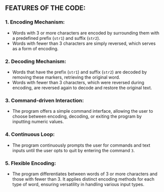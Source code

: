## **FEATURES OF THE CODE:**

### 1. **Encoding Mechanism:**
- Words with 3 or more characters are encoded by surrounding them with a predefined prefix (`str1`) and suffix (`str2`).
- Words with fewer than 3 characters are simply reversed, which serves as a form of encoding.

### 2. **Decoding Mechanism:**
- Words that have the prefix (`str1`) and suffix (`str2`) are decoded by removing these markers, retrieving the original word.
- Words with fewer than 3 characters, which were reversed during encoding, are reversed again to decode and restore the original text.

### 3. **Command-driven Interaction:**
- The program offers a simple command interface, allowing the user to choose between encoding, decoding, or exiting the program by inputting numeric values.

### 4. **Continuous Loop:**
- The program continuously prompts the user for commands and text inputs until the user opts to quit by entering the command `3`.

### 5. **Flexible Encoding:**
- The program differentiates between words of 3 or more characters and those with fewer than 3. It applies distinct encoding methods for each type of word, ensuring versatility in handling various input types.
